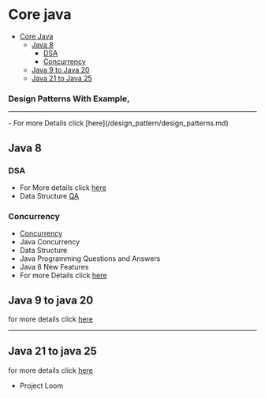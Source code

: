 # Core java

- [Core Java](#core-java)
   - [Java 8](#java-8)
      - [DSA](#DSA)
      - [Concurrency](#concurrency)
   - [Java 9 to Java 20](#java-9-to-java-20)
   - [Java 21 to Java 25](#java-21-to-java-25)



### Design Patterns With Example,
<hr/>
- For more Details click [here](/design_pattern/design_patterns.md)


## Java 8
### DSA
- For More details click [here](/java-8proj/data_structure.md)
- Data Structure [QA](/java-8proj/data_structureqa.md)
### Concurrency
- [Concurrency](/multithreading/readme.md)
- Java Concurrency
- Data Structure
- Java Programming Questions and Answers
- Java 8 New Features
- For more Details click [here](/java-8proj/readme.md)

## Java 9 to java 20
for more details click [here](java-20/readme.md)

<hr/>


## Java 21 to java 25
for more details click [here](java21-to-25/readme.md)
- Project Loom
